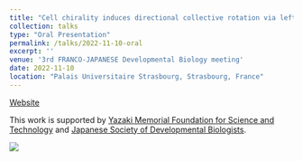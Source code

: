 ```yaml
---
title: "Cell chirality induces directional collective rotation via left-right asymmetric formation of lamellipodia"
collection: talks
type: "Oral Presentation"
permalink: /talks/2022-11-10-oral
excerpt: ''
venue: '3rd FRANCO-JAPANESE Developmental Biology meeting'
date: 2022-11-10
location: "Palais Universitaire Strasbourg, Strasbourg, France"
---
```


[Website](https://www.sfbd2022jsdb.com/#day-4)

This work is supported by [Yazaki Memorial Foundation for Science and Technology](/grants/Yazaki-travel-fellow) and [Japanese Society of Developmental Biologists](/grants/DGD-travel-fellow).

![](/images/20221110_SFBD-JSDB.png)
